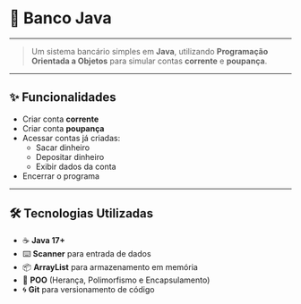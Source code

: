 # 🏦 Banco Java

---

> Um sistema bancário simples em **Java**, utilizando **Programação Orientada a Objetos** para simular contas **corrente** e **poupança**.  

---

## ✨ Funcionalidades

- Criar conta **corrente**
- Criar conta **poupança**
- Acessar contas já criadas:
  - Sacar dinheiro
  - Depositar dinheiro
  - Exibir dados da conta
- Encerrar o programa

---

## 🛠️ Tecnologias Utilizadas

- ☕ **Java 17+**
- ⌨️ **Scanner** para entrada de dados
- 📦 **ArrayList** para armazenamento em memória
- 🧩 **POO** (Herança, Polimorfismo e Encapsulamento)
- 🌀 **Git** para versionamento de código

